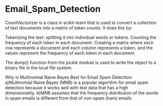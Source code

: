 # Email_Spam_Detection



CountVectorizer is a class in scikit-learn that is used to convert a collection of text documents into a matrix of token counts. It does this by:

Tokenizing the text: splitting it into individual words or tokens.
Counting the frequency of each token in each document.
Creating a matrix where each row represents a document and each column represents a token, and the values represent the frequency of each token in each document.

The dump() function from the pickle module is used  to write the object to a binary file in the local file system.

Why is Multinomial Naive Bayes Best for Email Spam Detection:
a)Multinomial Naive Bayes (MNB) is a popular algorithm for email spam detection because it works well with text data that has a high dimensionality.
b)MNB assumes that the frequency distribution of the words in spam emails is different from that of non-spam (ham) emails
